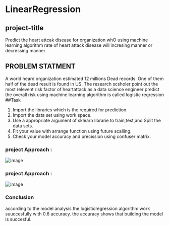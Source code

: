 # LinearRegression
## project-title
Predict the heart attcak disease for organization whO using machine learning algorithm rate of heart attack disease will incresing manner or decressing manner
## PROBLEM STATMENT
A world heard organization estimated 12 millions Dead records. One of them half of the dead result is found in US. The research scsholer point out the most relevent risk factor of heartattack as a data science engineer predict the overall risk using machine learning algorithm is called logistic regression
##Task

1. Import the libraries which is the required for prediction.
2. Import the data set using work space.
3. Use a appropriate argument of sklearn librarie to train,test,and Split the data sets.
4. Fit your value with arrange function using future scalling.
5. Check your model accuracy and precission using confuser matrix.
### project Approach :
![image](https://github.com/sumanth9381/LinearRegression/assets/143176171/5eee54f1-5255-4ed0-b193-55d133e25691)

### project Approach :
![image](https://github.com/sumanth9381/LinearRegression/assets/143176171/11ba3ae7-7515-4efd-90ee-effd27c930b3)
### Conclusion
according to the model analysis the logisticregression algorithm work suuccesfully with 0.6 accuracy. the accuracy shows that building the model is succesful.


